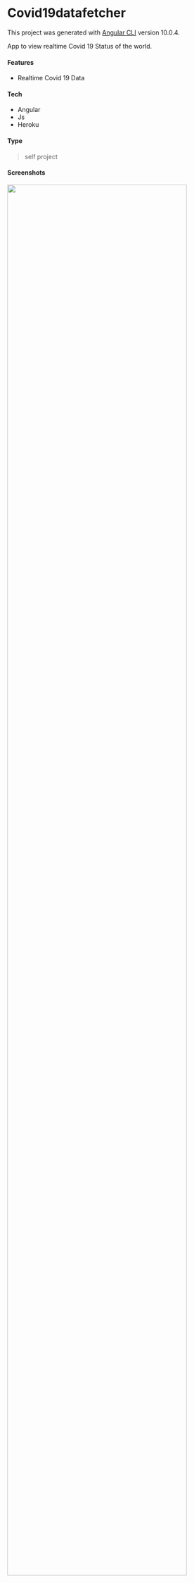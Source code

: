 # Covid19datafetcher

This project was generated with [Angular CLI](https://github.com/angular/angular-cli) version 10.0.4.

App to view realtime Covid 19 Status of the world.

#### Features
- Realtime Covid 19 Data

#### Tech
- Angular
- Js
- Heroku

#### Type
> self project

#### Screenshots
<img src="https://user-images.githubusercontent.com/54017081/123214936-74f8e500-d4e5-11eb-9030-56ce319f1630.png" width="90%"></img> 


## Development server

Run `ng serve` for a dev server. Navigate to `http://localhost:4200/`. The app will automatically reload if you change any of the source files.

## Code scaffolding

Run `ng generate component component-name` to generate a new component. You can also use `ng generate directive|pipe|service|class|guard|interface|enum|module`.

## Build

Run `ng build` to build the project. The build artifacts will be stored in the `dist/` directory. Use the `--prod` flag for a production build.

## Running unit tests

Run `ng test` to execute the unit tests via [Karma](https://karma-runner.github.io).

## Running end-to-end tests

Run `ng e2e` to execute the end-to-end tests via [Protractor](http://www.protractortest.org/).

## Further help

To get more help on the Angular CLI use `ng help` or go check out the [Angular CLI README](https://github.com/angular/angular-cli/blob/master/README.md).
